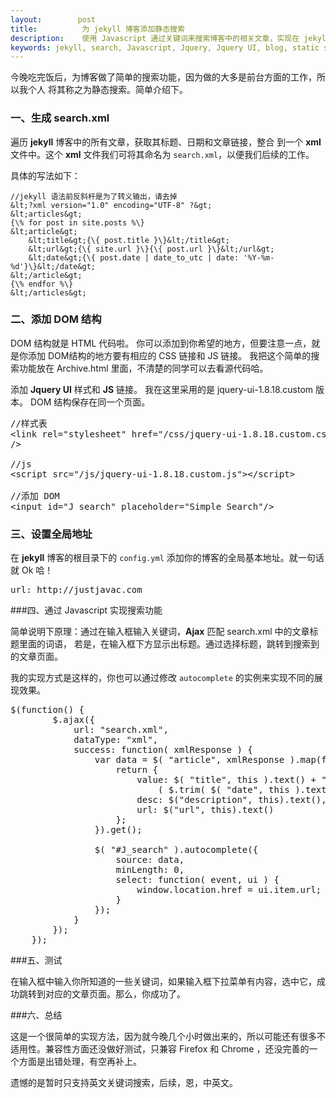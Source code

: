 ```yaml
---
layout:        post
title:          为 jekyll 博客添加静态搜索
description:    使用 Javascript 通过关键词来搜索博客中的相关文章，实现在 jekyll 中的静态搜索。
keywords: jekyll, search, Javascript, Jquery, Jquery UI, blog, static search, xml, Ajax
---
```


今晚吃完饭后，为博客做了简单的搜索功能，因为做的大多是前台方面的工作，所以我个人
将其称之为静态搜索。简单介绍下。

### 一、生成 search.xml

遍历 **jekyll** 博客中的所有文章，获取其标题、日期和文章链接，整合
到一个 **xml** 文件中。这个 **xml** 文件我们可将其命名为 `search.xml`，以便我们后续的工作。

具体的写法如下：

    //jekyll 语法前反斜杆是为了转义输出，请去掉
    &lt;?xml version="1.0" encoding="UTF-8" ?&gt;
    &lt;articles&gt;
    {\% for post in site.posts %\}
    &lt;article&gt;
        &lt;title&gt;{\{ post.title }\}&lt;/title&gt;
        &lt;url&gt;{\{ site.url }\}{\{ post.url }\}&lt;/url&gt;
        &lt;date&gt;{\{ post.date | date_to_utc | date: '%Y-%m-%d'}\}&lt;/date&gt;
    &lt;/article&gt;
    {\% endfor %\}
    &lt;/articles&gt;

### 二、添加 DOM 结构

DOM 结构就是 HTML 代码啦。
你可以添加到你希望的地方，但要注意一点，就是你添加 DOM结构的地方要有相应的 CSS 链接和 JS 链接。
我把这个简单的搜索功能放在 Archive.html 里面，不清楚的同学可以去看源代码哈。

添加 <strong>Jquery UI</strong> 样式和 <strong>JS</strong> 链接。
我在这里采用的是 jquery-ui-1.8.18.custom 版本。
DOM 结构保存在同一个页面。

<pre class="html" name="colorcode">
//样式表
&lt;link rel="stylesheet" href="/css/jquery-ui-1.8.18.custom.css" type="text/css"
/&gt;

//js
&lt;script src="/js/jquery-ui-1.8.18.custom.js"&gt;&lt;/script&gt;

//添加 DOM
&lt;input id="J_search" placeholder="Simple Search"/&gt;
</pre>

### 三、设置全局地址

在 <strong>jekyll</strong> 博客的根目录下的 `config.yml` 添加你的博客的全局基本地址。就一句话就 Ok 哈！

<pre class="html" name="colorcode">
url: http://justjavac.com
</pre>


###四、通过 Javascript 实现搜索功能

简单说明下原理：通过在输入框输入关键词，<strong>Ajax</strong> 匹配 search.xml 中的文章标题里面的词语，
若是，在输入框下方显示出标题。通过选择标题，跳转到搜索到的文章页面。

我的实现方式是这样的，你也可以通过修改 `autocomplete`
的实例来实现不同的展现效果。
<pre class="js" name="colorcode">
$(function() {
		$.ajax({
            url: "search.xml",
            dataType: "xml",
            success: function( xmlResponse ) {
                var data = $( "article", xmlResponse ).map(function() {
                    return {
                        value: $( "title", this ).text() + ", " +
                            ( $.trim( $( "date", this ).text() ) ),
                        desc: $("description", this).text(),
                        url: $("url", this).text()
                    };
                }).get();

                $( "#J_search" ).autocomplete({
                    source: data,
                    minLength: 0,
                    select: function( event, ui ) {
                        window.location.href = ui.item.url;
                    }
                });
            }
        });
    });
</pre>

###五、测试

在输入框中输入你所知道的一些关键词，如果输入框下拉菜单有内容，选中它，成功跳转到对应的文章页面。那么，你成功了。

###六、总结

这是一个很简单的实现方法，因为就今晚几个小时做出来的，所以可能还有很多不适用性。兼容性方面还没做好测试，只兼容 Firefox 和 Chrome ，还没完善的一个方面是出错处理，有空再补上。

遗憾的是暂时只支持英文关键词搜索，后续，恩，中英文。
